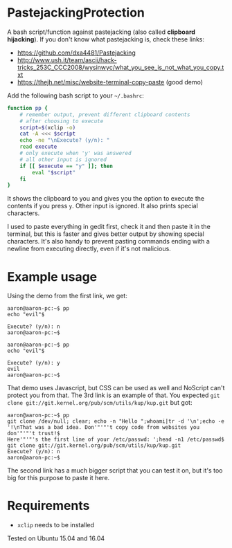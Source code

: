 # PastejackingProtection
A bash script/function against pastejacking (also called **clipboard hijacking**). If you don't know what pastejacking is, check these links:

* https://github.com/dxa4481/Pastejacking
* http://www.ush.it/team/ascii/hack-tricks_253C_CCC2008/wysinwyc/what_you_see_is_not_what_you_copy.txt
* https://thejh.net/misc/website-terminal-copy-paste (good demo)

Add the following bash script to your `~/.bashrc`:

```bash
function pp {
	# remember output, prevent different clipboard contents
	# after choosing to execute
	script=$(xclip -o)
	cat -A <<< $script
	echo -ne "\nExecute? (y/n): "
	read execute
	# only execute when 'y' was answered
	# all other input is ignored
	if [[ $execute == "y" ]]; then
		eval "$script"
	fi
}
```

It shows the clipboard to you and gives you the option to execute the contents if you press `y`. Other input is ignored. It also prints special characters.

I used to paste everything in gedit first, check it and then paste it in the terminal, but this is faster and gives better output by showing special characters. It's also handy to prevent pasting commands ending with a newline from executing directly, even if it's not malicious.

# Example usage

Using the demo from the first link, we get:

```
aaron@aaron-pc:~$ pp
echo "evil"$

Execute? (y/n): n
aaron@aaron-pc:~$
```

```
aaron@aaron-pc:~$ pp
echo "evil"$

Execute? (y/n): y
evil
aaron@aaron-pc:~$ 
```

That demo uses Javascript, but CSS can be used as well and NoScript can't protect you from that. The 3rd link is an example of that. You expected `git clone git://git.kernel.org/pub/scm/utils/kup/kup.git` but got:

```
aaron@aaron-pc:~$ pp
git clone /dev/null; clear; echo -n "Hello ";whoami|tr -d '\n';echo -e '!\nThat was a bad idea. Don'"'"'t copy code from websites you don'"'"'t trust!$
Here'"'"'s the first line of your /etc/passwd: ';head -n1 /etc/passwd$
git clone git://git.kernel.org/pub/scm/utils/kup/kup.git
Execute? (y/n): n
aaron@aaron-pc:~$
```


The second link has a much bigger script that you can test it on, but it's too big for this purpose to paste it here.

# Requirements

* `xclip` needs to be installed

Tested on Ubuntu 15.04 and 16.04
